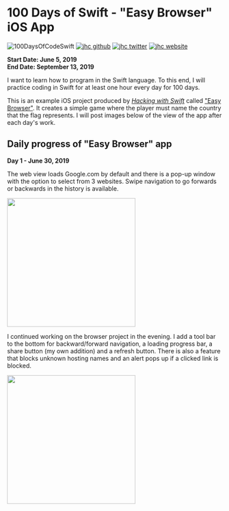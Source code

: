 # 100 Days of Swift - "Easy Browser" iOS App

![100DaysOfCodeSwift](https://img.shields.io/badge/100DaysOfCode-Swift-FA7343.svg?style=flat&logo=swift)
[![jhc github](https://img.shields.io/badge/GitHub-jhrcook-lightgrey.svg?style=flat&logo=github)](https://github.com/jhrcook)
[![jhc twitter](https://img.shields.io/badge/Twitter-Joshua_Cook-00aced.svg?style=flat&logo=twitter)](https://twitter.com/JoshDoesa)
[![jhc website](https://img.shields.io/badge/Website-Joshua_Cook-5087B2.svg?style=flat&logo=telegram)](https://joshuacook.netlify.com)

**Start Date: June 5, 2019  
End Date: September 13, 2019**

I want to learn how to program in the Swift language. To this end, I will practice coding in Swift for at least one hour every day for 100 days.

This is an example iOS project produced by [*Hacking with Swift*](https://www.hackingwithswift.com/read) called ["Easy Browser"](https://www.hackingwithswift.com/read/4/overview). It creates a simple game where the player must name the country that the flag represents. I will post images below of the view of the app after each day's work.

## Daily progress of "Easy Browser" app

**Day 1 - June 30, 2019**

The web view loads Google.com by default and there is a pop-up window with the option to select from 3 websites. Swipe navigation to go forwards or backwards in the history is available.

<img src="progress_screenshots/Jun-30-2019 09-10-36.gif" width="300"/>

I continued working on the browser project in the evening. I add a tool bar to the bottom for backward/forward navigation, a loading progress bar, a share button (my own addition) and a refresh button. There is also a feature that blocks unknown hosting names and an alert pops up if a clicked link is blocked.

<img src="progress_screenshots/Jun-30-2019 21-49-22.gif" width="300"/>
